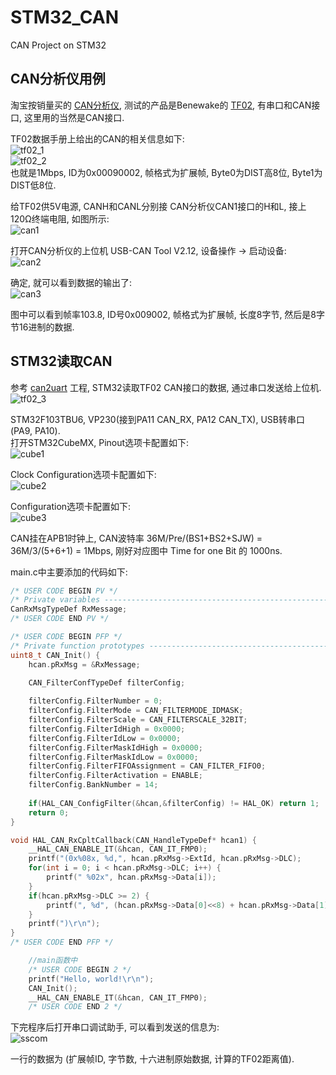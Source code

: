 # STM32_CAN
CAN Project on STM32


## CAN分析仪用例
淘宝按销量买的 [CAN分析仪](https://item.taobao.com/item.htm?spm=a230r.1.14.4.3f2f5de7StiJHH&id=18286496283&ns=1&abbucket=18#detail), 测试的产品是Benewake的 [TF02](http://www.benewake.com/tf02.html), 有串口和CAN接口, 这里用的当然是CAN接口.  

TF02数据手册上给出的CAN的相关信息如下:  
![tf02_1](/Assets/tf02_1.png)  
![tf02_2](/Assets/tf02_2.png)  
也就是1Mbps, ID为0x00090002, 帧格式为扩展帧, Byte0为DIST高8位, Byte1为DIST低8位.  

给TF02供5V电源, CANH和CANL分别接 CAN分析仪CAN1接口的H和L, 接上120Ω终端电阻, 如图所示:  
![can1](/Assets/can1.png)  

打开CAN分析仪的上位机 USB-CAN Tool V2.12, 设备操作 -> 启动设备:  
![can2](/Assets/can2.png)  

确定, 就可以看到数据的输出了:  
![can3](/Assets/can3.png)  

图中可以看到帧率103.8, ID号0x009002, 帧格式为扩展帧, 长度8字节, 然后是8字节16进制的数据.  

## STM32读取CAN
参考 [can2uart](/can2uart) 工程, STM32读取TF02 CAN接口的数据, 通过串口发送给上位机.   
![tf02_3](/Assets/tf02_3.png)  

STM32F103TBU6, VP230(接到PA11 CAN_RX, PA12 CAN_TX), USB转串口(PA9, PA10).  
打开STM32CubeMX, Pinout选项卡配置如下:  
![cube1](/Assets/cube1.png)  

Clock Configuration选项卡配置如下:  
![cube2](/Assets/cube2.png)  

Configuration选项卡配置如下:  
![cube3](/Assets/cube3.png)  

CAN挂在APB1时钟上, CAN波特率 36M/Pre/(BS1+BS2+SJW) = 36M/3/(5+6+1) = 1Mbps, 刚好对应图中 Time for one Bit 的 1000ns.  

main.c中主要添加的代码如下:  

```C
/* USER CODE BEGIN PV */
/* Private variables ---------------------------------------------------------*/
CanRxMsgTypeDef RxMessage;
/* USER CODE END PV */

/* USER CODE BEGIN PFP */
/* Private function prototypes -----------------------------------------------*/
uint8_t CAN_Init() {
    hcan.pRxMsg = &RxMessage;

    CAN_FilterConfTypeDef filterConfig;
      
    filterConfig.FilterNumber = 0;
    filterConfig.FilterMode = CAN_FILTERMODE_IDMASK;
    filterConfig.FilterScale = CAN_FILTERSCALE_32BIT;
    filterConfig.FilterIdHigh = 0x0000;
    filterConfig.FilterIdLow = 0x0000;
    filterConfig.FilterMaskIdHigh = 0x0000;
    filterConfig.FilterMaskIdLow = 0x0000;
    filterConfig.FilterFIFOAssignment = CAN_FILTER_FIFO0;
    filterConfig.FilterActivation = ENABLE;
    filterConfig.BankNumber = 14;
      
    if(HAL_CAN_ConfigFilter(&hcan,&filterConfig) != HAL_OK) return 1;
    return 0;
}

void HAL_CAN_RxCpltCallback(CAN_HandleTypeDef* hcan1) {
    __HAL_CAN_ENABLE_IT(&hcan, CAN_IT_FMP0);
    printf("(0x%08x, %d,", hcan.pRxMsg->ExtId, hcan.pRxMsg->DLC);
    for(int i = 0; i < hcan.pRxMsg->DLC; i++) {
        printf(" %02x", hcan.pRxMsg->Data[i]);
    }
    if(hcan.pRxMsg->DLC >= 2) {
        printf(", %d", (hcan.pRxMsg->Data[0]<<8) + hcan.pRxMsg->Data[1]);	//distance
    }
    printf(")\r\n");
}
/* USER CODE END PFP */

    //main函数中
    /* USER CODE BEGIN 2 */
    printf("Hello, world!\r\n");
    CAN_Init();
    __HAL_CAN_ENABLE_IT(&hcan, CAN_IT_FMP0);
    /* USER CODE END 2 */
```  

下完程序后打开串口调试助手, 可以看到发送的信息为:  
![sscom](/Assets/sscom1.png)  

一行的数据为 (扩展帧ID, 字节数, 十六进制原始数据, 计算的TF02距离值). 